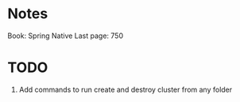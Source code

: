 # Notes
Book: Spring Native
Last page: 750

# TODO

1. Add commands to run create and destroy cluster from any folder